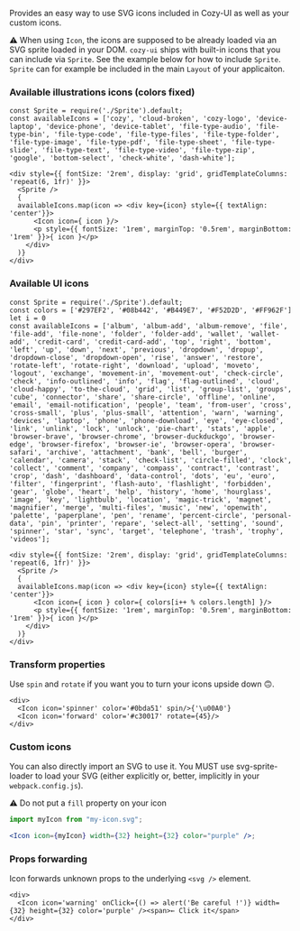 Provides an easy way to use SVG icons included in Cozy-UI as well
as your custom icons.

⚠️ When using `Icon`, the icons are supposed to be already loaded via an
SVG sprite loaded in your DOM. `cozy-ui` ships with built-in icons that you can include via `Sprite`. See the example below for how to include
`Sprite`. `Sprite` can for example be included in the main `Layout` of
your applicaiton.

### Available illustrations icons (colors fixed)

```
const Sprite = require('./Sprite').default;
const availableIcons = ['cozy', 'cloud-broken', 'cozy-logo', 'device-laptop', 'device-phone', 'device-tablet', 'file-type-audio', 'file-type-bin', 'file-type-code', 'file-type-files', 'file-type-folder', 'file-type-image', 'file-type-pdf', 'file-type-sheet', 'file-type-slide', 'file-type-text', 'file-type-video', 'file-type-zip', 'google', 'bottom-select', 'check-white', 'dash-white'];

<div style={{ fontSize: '2rem', display: 'grid', gridTemplateColumns: 'repeat(6, 1fr)' }}>
  <Sprite />
  {
  availableIcons.map(icon => <div key={icon} style={{ textAlign: 'center'}}>
      <Icon icon={ icon }/>
      <p style={{ fontSize: '1rem', marginTop: '0.5rem', marginBottom: '1rem' }}>{ icon }</p>
    </div>
  )}
</div>
```

### Available UI icons

```
const Sprite = require('./Sprite').default;
const colors = ['#297EF2', '#08b442', '#B449E7', '#F52D2D', '#FF962F']
let i = 0
const availableIcons = ['album', 'album-add', 'album-remove', 'file', 'file-add', 'file-none', 'folder', 'folder-add', 'wallet', 'wallet-add', 'credit-card', 'credit-card-add', 'top', 'right', 'bottom', 'left', 'up', 'down', 'next', 'previous', 'dropdown', 'dropup', 'dropdown-close', 'dropdown-open', 'rise', 'answer', 'restore', 'rotate-left', 'rotate-right', 'download', 'upload', 'moveto', 'logout', 'exchange', 'movement-in', 'movement-out', 'check-circle', 'check', 'info-outlined', 'info', 'flag', 'flag-outlined', 'cloud', 'cloud-happy', 'to-the-cloud', 'grid', 'list', 'group-list', 'groups', 'cube', 'connector', 'share', 'share-circle', 'offline', 'online', 'email', 'email-notification', 'people', 'team', 'from-user', 'cross', 'cross-small', 'plus', 'plus-small', 'attention', 'warn', 'warning', 'devices', 'laptop', 'phone', 'phone-download', 'eye', 'eye-closed', 'link', 'unlink', 'lock', 'unlock', 'pie-chart', 'stats', 'apple', 'browser-brave', 'browser-chrome', 'browser-duckduckgo', 'browser-edge', 'browser-firefox', 'browser-ie', 'browser-opera', 'browser-safari', 'archive', 'attachment', 'bank', 'bell', 'burger', 'calendar', 'camera', 'stack', 'check-list', 'circle-filled', 'clock', 'collect', 'comment', 'company', 'compass', 'contract', 'contrast', 'crop', 'dash', 'dashboard', 'data-control', 'dots', 'eu', 'euro', 'filter', 'fingerprint', 'flash-auto', 'flashlight', 'forbidden', 'gear', 'globe', 'heart', 'help', 'history', 'home', 'hourglass', 'image', 'key', 'lightbulb', 'location', 'magic-trick', 'magnet', 'magnifier', 'merge', 'multi-files', 'music', 'new', 'openwith', 'palette', 'paperplane', 'pen', 'rename', 'percent-circle', 'personal-data', 'pin', 'printer', 'repare', 'select-all', 'setting', 'sound', 'spinner', 'star', 'sync', 'target', 'telephone', 'trash', 'trophy', 'videos'];

<div style={{ fontSize: '2rem', display: 'grid', gridTemplateColumns: 'repeat(6, 1fr)' }}>
  <Sprite />
  {
  availableIcons.map(icon => <div key={icon} style={{ textAlign: 'center'}}>
      <Icon icon={ icon } color={ colors[i++ % colors.length] }/>
      <p style={{ fontSize: '1rem', marginTop: '0.5rem', marginBottom: '1rem' }}>{ icon }</p>
    </div>
  )}
</div>
```

### Transform properties

Use `spin` and `rotate` if you want you to turn your icons upside down 🙃.

```
<div>
  <Icon icon='spinner' color='#0bda51' spin/>{'\u00A0'}
  <Icon icon='forward' color='#c30017' rotate={45}/>
</div>
```

### Custom icons

You can also directly import an SVG to use it. You MUST use svg-sprite-loader
to load your SVG (either explicitly or, better, implicitly in your `webpack.config.js`).

⚠️ Do not put a `fill` property on your icon

```jsx static
import myIcon from "my-icon.svg";

<Icon icon={myIcon} width={32} height={32} color="purple" />;
```

### Props forwarding

Icon forwards unknown props to the underlying `<svg />` element.

```
<div>
  <Icon icon='warning' onClick={() => alert('Be careful !')} width={32} height={32} color='purple' /><span>← Click it</span>
</div>
```
